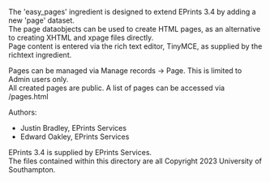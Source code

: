 The 'easy_pages' ingredient is designed to extend EPrints 3.4 by adding a new 'page' dataset.\
The page dataobjects can be used to create HTML pages, as an alternative to creating XHTML and xpage files directly.\
Page content is entered via the rich text editor, TinyMCE, as supplied by the richtext ingredient.

Pages can be managed via Manage records -> Page.  This is limited to Admin users only.\
All created pages are public.  A list of pages can be accessed via /pages.html

Authors:
- Justin Bradley, EPrints Services
- Edward Oakley, EPrints Services

EPrints 3.4 is supplied by EPrints Services.\
The files contained within this directory are all Copyright 2023 University of Southampton.
